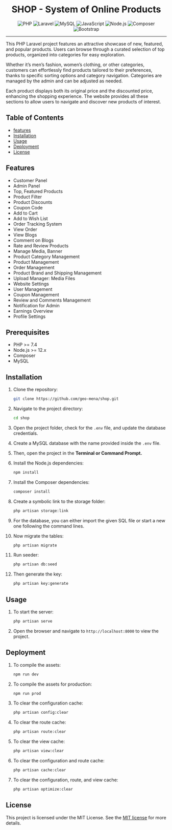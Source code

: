 <h1 align="center">
    SHOP - System of Online Products
</h1>

<div align="center">
    <img src="https://img.shields.io/badge/PHP-777BB4?style=for-the-badge&logo=php&logoColor=white" alt="PHP">
    <img src="https://img.shields.io/badge/Laravel-FF2D20?style=for-the-badge&logo=laravel&logoColor=white" alt="Laravel">
    <img src="https://img.shields.io/badge/MySQL-4479A1?style=for-the-badge&logo=mysql&logoColor=white" alt="MySQL">
    <img src="https://img.shields.io/badge/JavaScript-F7DF1E?style=for-the-badge&logo=javascript&logoColor=black" alt="JavaScript">
    <img src="https://img.shields.io/badge/Node.js-339933?style=for-the-badge&logo=node.js&logoColor=white" alt="Node.js">
    <img src="https://img.shields.io/badge/Composer-885630?style=for-the-badge&logo=composer&logoColor=white" alt="Composer">
    <img src="https://img.shields.io/badge/Bootstrap-7952B3?style=for-the-badge&logo=bootstrap&logoColor=white" alt="Bootstrap">
</div>
<hr>

This PHP Laravel project features an attractive showcase of new, featured, and popular products. Users can browse through a curated selection of top products, organized into categories for easy exploration.

Whether it’s men’s fashion, women’s clothing, or other categories, customers can effortlessly find products tailored to their preferences, thanks to specific sorting options and category navigation. Categories are managed by the admin and can be adjusted as needed.

Each product displays both its original price and the discounted price, enhancing the shopping experience. The website provides all these sections to allow users to navigate and discover new products of interest.

## Table of Contents

-   [features](#features)
-   [Installation](#installation)
-   [Usage](#usage)
-   [Deployment](#deployment)
-   [License](#license)

## Features

-   Customer Panel
-   Admin Panel
-   Top, Featured Products
-   Product Filter
-   Product Discounts
-   Coupon Code
-   Add to Cart
-   Add to Wish List
-   Order Tracking System
-   View Order
-   View Blogs
-   Comment on Blogs
-   Rate and Review Products
-   Manage Media, Banner
-   Product Category Management
-   Product Management
-   Order Management
-   Product Brand and Shipping Management
-   Upload Manager: Media Files
-   Website Settings
-   User Management
-   Coupon Management
-   Review and Comments Management
-   Notification for Admin
-   Earnings Overview
-   Profile Settings

## Prerequisites

-   PHP >= 7.4
-   Node.js >= 12.x
-   Composer
-   MySQL

## Installation

1. Clone the repository:

    ```bash
    git clone https://github.com/geo-mena/shop.git
    ```

2. Navigate to the project directory:

    ```bash
    cd shop
    ```

3. Open the project folder, check for the `.env` file, and update the database credentials.
4. Create a MySQL database with the name provided inside the `.env` file.
5. Then, open the project in the **Terminal or Command Prompt.**
6. Install the Node.js dependencies:
    ```bash
    npm install
    ```
7. Install the Composer dependencies:
    ```bash
    composer install
    ```
8. Create a symbolic link to the storage folder:
    ```bash
    php artisan storage:link
    ```
9. For the database, you can either import the given SQL file or start a new one following the command lines.
10. Now migrate the tables:
    ```bash
    php artisan migrate
    ```
11. Run seeder:
    ```bash
    php artisan db:seed
    ```
12. Then generate the key:
    ```bash
    php artisan key:generate
    ```

## Usage

1.  To start the server:
    ```bash
    php artisan serve
    ```
2.  Open the browser and navigate to `http://localhost:8000` to view the project.

## Deployment

1.  To compile the assets:
    ```bash
    npm run dev
    ```
2.  To compile the assets for production:
    ```bash
    npm run prod
    ```
3.  To clear the configuration cache:
    ```bash
    php artisan config:clear
    ```
4.  To clear the route cache:
    ```bash
    php artisan route:clear
    ```
5.  To clear the view cache:
    ```bash
    php artisan view:clear
    ```
6.  To clear the configuration and route cache:
    ```bash
    php artisan cache:clear
    ```
7.  To clear the configuration, route, and view cache:
    ```bash
    php artisan optimize:clear
    ```

## License

This project is licensed under the MIT License. See the [MIT license](https://opensource.org/licenses/MIT) for more details.
